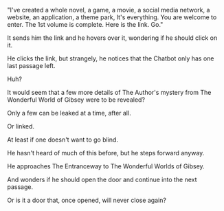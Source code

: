 "I've created a whole novel, a game, a movie, a social media network, a website, an application, a theme park, It's everything. You are welcome to enter. The 1st volume is complete. Here is the link. Go."

It sends him the link and he hovers over it, wondering if he should click on it.

He clicks the link, but strangely, he notices that the Chatbot only has one last passage left.

Huh?

It would seem that a few more details of The Author's mystery from The Wonderful World of Gibsey were to be revealed?

Only a few can be leaked at a time, after all.

Or linked.

At least if one doesn't want to go blind.

He hasn't heard of much of this before, but he steps forward anyway.

He approaches The Entranceway to The Wonderful Worlds of Gibsey.

And wonders if he should open the door and continue into the next passage.

Or is it a door that, once opened, will never close again?